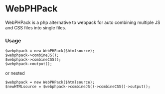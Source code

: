 # WebPHPack
WebPHPack is a php alternative to webpack for auto combining multiple JS and CSS files into single files. 

### Usage
```
$webphpack = new WebPHPack($htmlsource);
$webphpack->combineJS();
$webphpack->combineCSS();
$webphpack->output();
```
or nested
```
$webphpack = new WebPHPack($htmlsource);
$newHTMLsource = $webphpack->combineJS()->combineCSS()->output();
```
